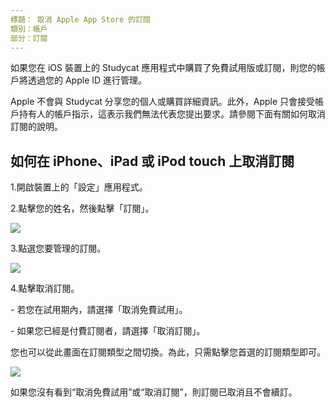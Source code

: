 ```yaml
---
標題： 取消 Apple App Store 的訂閱
類別：帳戶
部分：訂閱
---
```

如果您在 iOS 裝置上的 Studycat 應用程式中購買了免費試用版或訂閱，則您的帳戶將透過您的 Apple ID 進行管理。



Apple 不會與 Studycat 分享您的個人或購買詳細資訊。此外，Apple 只會接受帳戶持有人的帳戶指示，這表示我們無法代表您提出要求。請參閱下面有關如何取消訂閱的說明。



## 如何在 iPhone、iPad 或 iPod touch 上取消訂閱


1\.開啟裝置上的「設定」應用程式。


2\.點擊您的姓名，然後點擊「訂閱」。


![](/attachments/token/nCIncCXCjZuIPV648xYt0lib3/?name=apple_settings_subscriptions_01.PNG.png)



3\.點選您要管理的訂閱。


![](/attachments/token/snrsdRNd9mcFLX6QtMUDNOy3y/?name=apple_device-settings_subscriptions_01.PNG)



4\.點擊取消訂閱。


\- 若您在試用期內，請選擇「取消免費試用」。


\- 如果您已經是付費訂閱者，請選擇「取消訂閱」。



您也可以從此畫面在訂閱類型之間切換。為此，只需點擊您首選的訂閱類型即可。


![](/attachments/token/dSyv3ALuqCzNu7Rx7JG3JzBWr/?name=apple_device-settings_subscriptions_02.PNG)



如果您沒有看到“取消免費試用”或“取消訂閱”，則訂閱已取消且不會續訂。